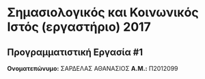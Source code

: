 # Σημασιολογικός και Κοινωνικός Ιστός (εργαστήριο) 2017
## Προγραμματιστική Εργασία #1

**Ονοματεπώνυμο:** ΣΑΡΔΕΛΑΣ ΑΘΑΝΑΣΙΟΣ
**Α.Μ.:** Π2012099



